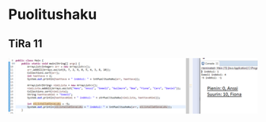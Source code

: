 # Puolitushaku

## TiRa 11
![kuva1](https://raw.githubusercontent.com/wesenbergg/TiRa-k2020/master/TiRa11-Puolitushaku/tira11.PNG)